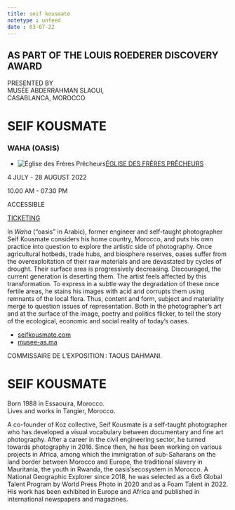 ```yaml
---
title: seif kousmate
notetype : unfeed
date : 03-07-22
---
```


## AS PART OF THE LOUIS ROEDERER DISCOVERY AWARD  
PRESENTED BY  
MUSÉE ABDERRAHMAN SLAOUI,  
CASABLANCA, MOROCCO

# SEIF KOUSMATE

### WAHA (OASIS)

-   ![Église des Frères Prêcheurs](https://www.rencontres-arles.com/files/place_number_thumbnail_625.png)[ÉGLISE DES FRÈRES PRÊCHEURS](https://www.rencontres-arles.com/en/expositions/map?p[]=4&)
    

4 JULY - 28 AUGUST 2022

10.00 AM - 07.30 PM

ACCESSIBLE

[TICKETING](https://billetterie.rencontres-arles.com/prestation/Billetterie.html?process=7&switch=1&locale=fr)

In _Waha_ (“oasis” in Arabic), former engineer and self-taught photographer Seif Kousmate considers his home country, Morocco, and puts his own practice into question to explore the artistic side of photography. Once agricultural hotbeds, trade hubs, and biosphere reserves, oases suffer from the overexploitation of their raw materials and are devastated by cycles of drought. Their surface area is progressively decreasing. Discouraged, the current generation is deserting them. The artist feels affected by this transformation. To express in a subtle way the degradation of these once fertile areas, he stains his images with acid and corrupts them using remnants of the local flora. Thus, content and form, subject and materiality merge to question issues of representation. Both in the photographer’s art and at the surface of the image, poetry and politics flicker, to tell the story of the ecological, economic and social reality of today’s oases.

-   [seifkousmate.com](https://www.seifkousmate.com/)
-   [musee-as.ma](https://www.musee-as.ma/fr/)

COMMISSAIRE DE L’EXPOSITION : TAOUS DAHMANI.

# SEIF KOUSMATE

Born 1988 in Essaouira, Morocco.  
Lives and works in Tangier, Morocco.

A co-founder of Koz collective, Seif Kousmate is a self-taught photographer who has developed a visual vocabulary between documentary and fine art photography. After a career in the civil engineering sector, he turned towards photography in 2016. Since then, he has been working on various projects in Africa, among which the immigration of sub-Saharans on the land border between Morocco and Europe, the traditional slavery in Mauritania, the youth in Rwanda, the oasis’secosystem in Morocco. A National Geographic Explorer since 2018, he was selected as a 6x6 Global Talent Program by World Press Photo in 2020 and as a Foam Talent in 2022. His work has been exhibited in Europe and Africa and published in international newspapers and magazines.